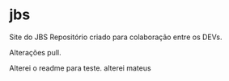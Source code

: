 # jbs
Site do JBS
Repositório criado para colaboração entre os DEVs.

Alterações pull.


Alterei o readme para teste.
alterei mateus
